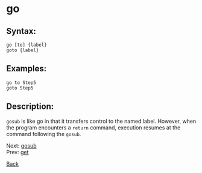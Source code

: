 # go

## Syntax:
`go [to] {label}`  
`goto {label}`
## Examples:
`go to Step5`  
`goto Step5`
## Description:
`gosub` is like go in that it transfers control to the named label. However, when the program encounters a `return` command, execution resumes at the command following the `gosub`.

Next: [gosub](gosub.md)  
Prev: [get](get.md)

[Back](../../README.md)

